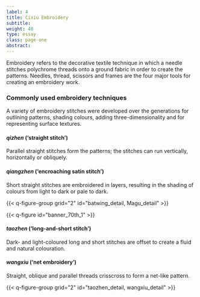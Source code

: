 ```yaml
---
label: 4
title: Cixiu Embroidery
subtitle:
weight: 40
type: essay
class: page-one
abstract:
---
```

Embroidery refers to the decorative textile technique in which a needle stitches polychrome threads onto a ground fabric in order to create the patterns. Needles, thread, scissors and frames are the four major tools for creating an embroidery work.


### Commonly used embroidery techniques
A variety of embroidery stitches were developed over the generations for outlining patterns, shading colours, adding three-dimensionality and for representing surface textures.

#### *qizhen* (‘straight stitch’)

Parallel straight stitches form the patterns; the stitches can run vertically, horizontally or obliquely.

#### *qiangzhen* (‘encroaching satin stitch’)

Short straight stitches are embroidered in layers, resulting in the shading of colours from light to dark or pale to dark.

{{< q-figure-group grid="2" id="batwing_detail, Magu_detail" >}}

{{< q-figure id="banner_70th_1" >}}

#### *taozhen* (‘long-and-short stitch’)

Dark- and light-coloured long and short stitches are offset to create a fluid and natural colouration.

#### *wangxiu* (‘net embroidery’)

Straight, oblique and parallel threads crisscross to form a net-like pattern.

{{< q-figure-group grid="2" id="taozhen_detail, wangxiu_detail" >}}
